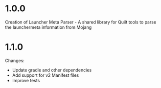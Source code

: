 # 1.0.0

Creation of Launcher Meta Parser - A shared library for Quilt tools to parse the launchermeta information from Mojang

# 1.1.0

Changes: 
- Update gradle and other dependencies
- Add support for v2 Manifest files
- Improve tests